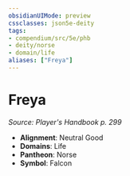 ```yaml
---
obsidianUIMode: preview
cssclasses: json5e-deity
tags:
- compendium/src/5e/phb
- deity/norse
- domain/life
aliases: ["Freya"]
---
```

# Freya
*Source: Player's Handbook p. 299* 

- **Alignment**: Neutral Good
- **Domains**: Life
- **Pantheon**: Norse
- **Symbol**: Falcon